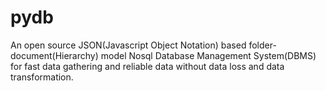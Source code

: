 # pydb
An open source JSON(Javascript Object Notation) based folder-document(Hierarchy) model Nosql Database Management System(DBMS) for fast data gathering and reliable data without data loss and data transformation. 
